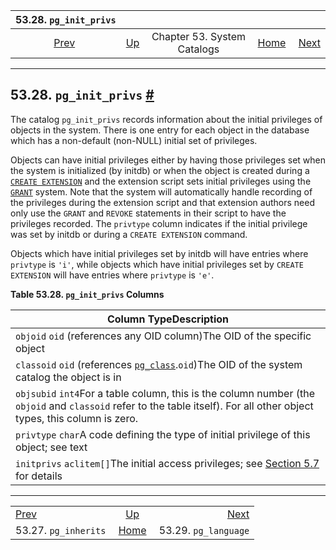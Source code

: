 <!--?xml version="1.0" encoding="UTF-8" standalone="no"?-->

|                 53.28. `pg_init_privs`                 |                                                   |                             |                                                       |                                                        |
| :----------------------------------------------------: | :------------------------------------------------ | :-------------------------: | ----------------------------------------------------: | -----------------------------------------------------: |
| [Prev](catalog-pg-inherits.html "53.27. pg_inherits")  | [Up](catalogs.html "Chapter 53. System Catalogs") | Chapter 53. System Catalogs | [Home](index.html "PostgreSQL 17devel Documentation") |  [Next](catalog-pg-language.html "53.29. pg_language") |

***

## 53.28. `pg_init_privs` [#](#CATALOG-PG-INIT-PRIVS)



The catalog `pg_init_privs` records information about the initial privileges of objects in the system. There is one entry for each object in the database which has a non-default (non-NULL) initial set of privileges.

Objects can have initial privileges either by having those privileges set when the system is initialized (by initdb) or when the object is created during a [`CREATE EXTENSION`](sql-createextension.html "CREATE EXTENSION") and the extension script sets initial privileges using the [`GRANT`](sql-grant.html "GRANT") system. Note that the system will automatically handle recording of the privileges during the extension script and that extension authors need only use the `GRANT` and `REVOKE` statements in their script to have the privileges recorded. The `privtype` column indicates if the initial privilege was set by initdb or during a `CREATE EXTENSION` command.

Objects which have initial privileges set by initdb will have entries where `privtype` is `'i'`, while objects which have initial privileges set by `CREATE EXTENSION` will have entries where `privtype` is `'e'`.

**Table 53.28. `pg_init_privs` Columns**

| Column TypeDescription                                                                                                                                                   |
| ------------------------------------------------------------------------------------------------------------------------------------------------------------------------ |
| `objoid` `oid` (references any OID column)The OID of the specific object                                                                                                 |
| `classoid` `oid` (references [`pg_class`](catalog-pg-class.html "53.11. pg_class").`oid`)The OID of the system catalog the object is in                                  |
| `objsubid` `int4`For a table column, this is the column number (the `objoid` and `classoid` refer to the table itself). For all other object types, this column is zero. |
| `privtype` `char`A code defining the type of initial privilege of this object; see text                                                                                  |
| `initprivs` `aclitem[]`The initial access privileges; see [Section 5.7](ddl-priv.html "5.7. Privileges") for details                                                     |

***

|                                                        |                                                       |                                                        |
| :----------------------------------------------------- | :---------------------------------------------------: | -----------------------------------------------------: |
| [Prev](catalog-pg-inherits.html "53.27. pg_inherits")  |   [Up](catalogs.html "Chapter 53. System Catalogs")   |  [Next](catalog-pg-language.html "53.29. pg_language") |
| 53.27. `pg_inherits`                                   | [Home](index.html "PostgreSQL 17devel Documentation") |                                   53.29. `pg_language` |
